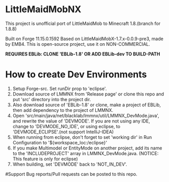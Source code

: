 # LittleMaidMobNX
This project is unofficial port of LittleMaidMob to Minecraft 1.8.(branch for 1.8.8)

Built on Forge 11.15.0.1592
Based on LittleMaidMobX-1.7.x-0.0.9-pre3, made by EMB4.
This is open-source project, use it on NON-COMMERCIAL.

**REQUIRES EBLib: CLONE 'EBLib-1.8' OR ADD EBLib-dev TO BUILD-PATH**

# How to create Dev Environments

1. Setup Forge-src. Set runDir prop to 'eclipse'.
2. Download source of LMMNX from 'Release page' or clone this repo and put 'src' directory into the project dir.
3. Also download source of 'EBLib-1.8' or clone, make a project of EBLib, then add dependency to the project of LMMNX.
4. Open 'src/main/java/net/blacklab/lmmnx/util/LMMNX_DevMode.java', and rewrite the value of 'DEVMODE'. If you are not using any IDE, change to 'DEVMODE_NO_IDE', or using eclipse, to 'DEVMODE_ECLIPSE'.(not support IntelliJ-IDEA)
5. When running from eclipse, don't forget to set 'working dir' in Run Configuration to '${workspace_loc:<PROJECTNAME>/eclipse}'
6. If you make Multimodel or EntityMode on another project, add its name to the 'INCLUDEPROJECT' array in LMMNX_DevMode.java. (NOTICE: This feature is only for eclipse)
7. When building, set 'DEVMODE' back to 'NOT_IN_DEV'.

#Support
Bug reports/Pull requests can be posted to this repo.

